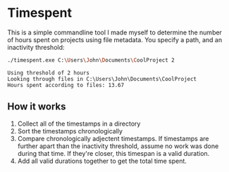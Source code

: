 # Timespent

This is a simple commandline tool I made myself to determine the number of hours spent on projects using file metadata. You specify a path, and an inactivity threshold:

```sh
./timespent.exe C:\Users\John\Documents\CoolProject 2
```

```
Using threshold of 2 hours
Looking through files in C:\Users\John\Documents\CoolProject
Hours spent according to files: 13.67
```

## How it works

1. Collect all of the timestamps in a directory
2. Sort the timestamps chronologically
3. Compare chronologically adjectent timestamps. If timestamps are further apart than the inactivity threshold, assume no work was done during that time. If they're closer, this timespan is a valid duration.
4. Add all valid durations together to get the total time spent.